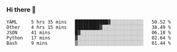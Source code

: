 ### Hi there 👋

<!--
**yeya24/yeya24** is a ✨ _special_ ✨ repository because its `README.md` (this file) appears on your GitHub profile.

Here are some ideas to get you started:

- 🔭 I’m currently working on ...
- 🌱 I’m currently learning ...
- 👯 I’m looking to collaborate on ...
- 🤔 I’m looking for help with ...
- 💬 Ask me about ...
- 📫 How to reach me: ...
- 😄 Pronouns: ...
- ⚡ Fun fact: ...
-->

<!--START_SECTION:waka-->
```text
YAML     5 hrs 35 mins   ████████████▓░░░░░░░░░░░░   50.52 % 
Other    4 hrs 15 mins   █████████▓░░░░░░░░░░░░░░░   38.49 % 
JSON     41 mins         █▓░░░░░░░░░░░░░░░░░░░░░░░   06.18 % 
Python   17 mins         ▓░░░░░░░░░░░░░░░░░░░░░░░░   02.64 % 
Bash     9 mins          ▒░░░░░░░░░░░░░░░░░░░░░░░░   01.44 % 
```
<!--END_SECTION:waka-->
